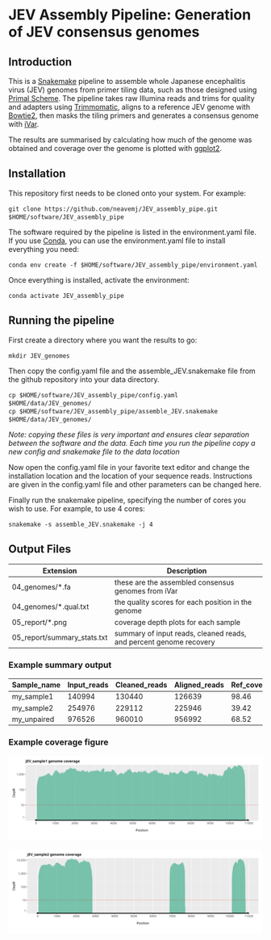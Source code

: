 # JEV Assembly Pipeline: Generation of JEV consensus genomes

## Introduction

This is a [Snakemake](https://snakemake.readthedocs.io/en/stable/) pipeline to assemble whole Japanese encephalitis virus (JEV) genomes from primer tiling data, such as those designed using [Primal Scheme](https://primalscheme.com/). The pipeline takes raw Illumina reads and trims for quality and adapters using [Trimmomatic](http://www.usadellab.org/cms/?page=trimmomatic), aligns to a reference JEV genome with [Bowtie2](http://bowtie-bio.sourceforge.net/bowtie2/index.shtml), then masks the tiling primers and generates a consensus genome with [iVar](https://andersen-lab.github.io/ivar/html/manualpage.html). 

The results are summarised by calculating how much of the genome was obtained and coverage over the genome is plotted with [ggplot2](https://ggplot2.tidyverse.org/).

## Installation
This repository first needs to be cloned onto your system. For example:
```
git clone https://github.com/neavemj/JEV_assembly_pipe.git $HOME/software/JEV_assembly_pipe
```

The software required by the pipeline is listed in the environment.yaml file. If you use [Conda](https://conda.io/docs/install/quick.html), you can use the environment.yaml file to install everything you need:

```
conda env create -f $HOME/software/JEV_assembly_pipe/environment.yaml
```

Once everything is installed, activate the environment:

```
conda activate JEV_assembly_pipe
```

## Running the pipeline

First create a directory where you want the results to go:

```
mkdir JEV_genomes
```

Then copy the config.yaml file and the assemble_JEV.snakemake file from the github repository into your data directory. 

```
cp $HOME/software/JEV_assembly_pipe/config.yaml $HOME/data/JEV_genomes/
cp $HOME/software/JEV_assembly_pipe/assemble_JEV.snakemake $HOME/data/JEV_genomes/
```

*Note: copying these files is very important and ensures clear separation between the software and the data. Each time you run the pipeline copy a new config and snakemake file to the data location* 

Now open the config.yaml file in your favorite text editor and change the installation location and the location of your sequence reads. Instructions are given in the config.yaml file and other parameters can be changed here.

Finally run the snakemake pipeline, specifying the number of cores you wish to use. For example, to use 4 cores:

```
snakemake -s assemble_JEV.snakemake -j 4
```

## Output Files

| Extension | Description |
| --------- | ----------- |
| 04_genomes/*.fa | these are the assembled consensus genomes from iVar |
| 04_genomes/*.qual.txt | the quality scores for each position in the genome |
| 05_report/*.png | coverage depth plots for each sample |
| 05_report/summary_stats.txt | summary of input reads, cleaned reads, and percent genome recovery |



### Example summary output

| Sample_name         | Input_reads | Cleaned_reads | Aligned_reads | Ref_coverage_(%) |
| ------------------- | ----------- | ------------- | ------------- | ---------------- |
| my_sample1              |    140994   |     130440    |      126639   |           98.46  |
| my_sample2              |    254976   |     229112    |      225946   |           39.42  |
| my_unpaired |    976526   |     960010    |      956992   |           68.52  |


### Example coverage figure

![alt text](https://github.com/neavemj/JEV_assembly_pipe/blob/main/config/JEV_sample1_coverage.png)

![alt text](https://github.com/neavemj/JEV_assembly_pipe/blob/main/config/JEV_sample2_coverage.png)


